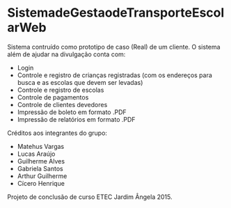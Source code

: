 # SistemadeGestaodeTransporteEscolarWeb
Sistema contruído como prototipo de caso (Real) de um cliente. O sistema além de ajudar na divulgação conta com:
- Login
- Controle e registro de crianças registradas (com os endereços para busca e as escolas que devem ser levadas)
- Controle e registro de escolas
- Controle de pagamentos
- Controle de clientes devedores
- Impressão de boleto em formato .PDF
- Impressão de relatórios em formato .PDF

Créditos aos integrantes do grupo:
- Matehus Vargas
- Lucas Araújo
- Guilherme Alves
- Gabriela Santos
- Arthur Guilherme
- Cícero Henrique

Projeto de conclusão de curso ETEC Jardim Ângela 2015.
